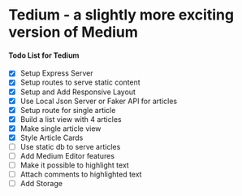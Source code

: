 
# Tedium - a slightly more exciting version of Medium

#### Todo List for Tedium

- [x] Setup Express Server
- [x] Setup routes to serve static content
- [x] Setup and Add Responsive Layout
- [x] Use Local Json Server or Faker API for articles
- [x] Setup route for single article
- [x] Build a  list view with 4 articles
- [x] Make single article view
- [x] Style Article Cards
- [ ] Use static db to serve articles
- [ ] Add Medium Editor features
- [ ] Make it possible to highlight text
- [ ] Attach comments to highlighted text
- [ ] Add Storage